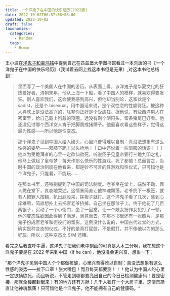 ```yaml
---
title: 一个洋鬼子在中国的快乐经历(2022版)
date: 2022-10-02T06:57:08+08:00
updated: 2022-10-02
draft: false
taxonomies:
  categories:
    - Random
  tags:
    - Humor
---
```


王小波在[洋鬼子和辜鸿铭](https://www.lifeweek.com.cn/article/54385)中提到自己在匹兹堡大学图书馆看过一本荒唐的书《一个洋鬼子在中国的快乐经历》（我试着去网上找这本书但是无果）,对这本书他总结到：

> 里面写了一个美国人在中国的游历。从表面上看，该洋鬼子是华夏文化的狂热爱好者，清朝末年，他从上海一下船，看了中国人的模样，就喜欢得要发狂。别人喜欢我们，这会使我感到高兴，但他却当别论，这家伙是个 sadist，还是个 bisexual。用中国话来说，是个双性恋的性虐待狂。被这种人喜欢上是没法高兴的，除非你正好是个受虐狂。据他说，有些西洋男人在密室里，给自己戴上狗戴的项圈，远没有剃个阴阳头，留条猪尾巴好看。他还没见过哪个西洋女人肯于把脚裹成猪蹄子。他最喜欢看这些样子，觉得这最为性感——所以他是性变态。

<!-- more -->

> 那个洋鬼子见到中国人给人磕头，心里兴奋得难以自制：真没法想象有这么性感的姿势——双膝下跪！以头抢地！！口中还说着一些驯服的话语！！！他以为受跪拜者的心里一定欲仙欲死。听说臣子见皇帝要行三跪九叩之礼，他马上做起了皇帝梦：每天作那么快乐的性游戏，死了都值！总而言之，当时中国的政治制度在他看来，都是妙不可言的性游戏和性仪式，只可惜他是个洋鬼子，只能看，不能玩……
>
> 在那本书里，还特别提到了中国的司法制度。老爷坐在堂上，端然不动，罪人跪在堂下，哀哀地哭述，这情景简直让他神魂飘荡。老爷扔下一根签，就有人把罪人按翻，扒出屁股来，挥板子就打。这个洋鬼子看了几次，感到心痒难熬，简直想扑上去把官老爷挤掉，自己坐在那位子上。终于他花了几百两银子，买动了一个小衙门，坐了一回堂，让一个妓女扮作女犯打了一顿，他的变态性欲因此得到了满足，满意而去。在那本书里还有一张照片，是那鬼子扮成官老爷和衙役们的留影。这倒没什么说的，中国古代过堂的方式，确实是种变态的仪式。不好的是真打屁股，不是假打，并不像他以为的那么好玩。所以，这种变态比 S/M 还糟。

看完之后我直呼牛逼，这洋鬼子把我们老中刻画的可真是入木三分啊，我在想这个洋鬼子要是在 2022 年来到中国（if he can），他没准会更兴奋，想象一下：

”那个洋鬼子见到中国人个个都做核酸，心里兴奋得难以自制：真没法想象有这么性感的姿势——拉下口罩！张大嘴巴！而且每天都要测！！！他认为中国人的心里一定欲仙欲死，而且听说，不管走到哪都要亮出自己的今日已检测健康码！要是密接，那就全楼都封起来！有的地方还有方舱！几千人锁在一个大房子里，这情景简直让他神魂飘荡！只可惜他是个洋鬼子，他不能拥有自己的健康码。“
